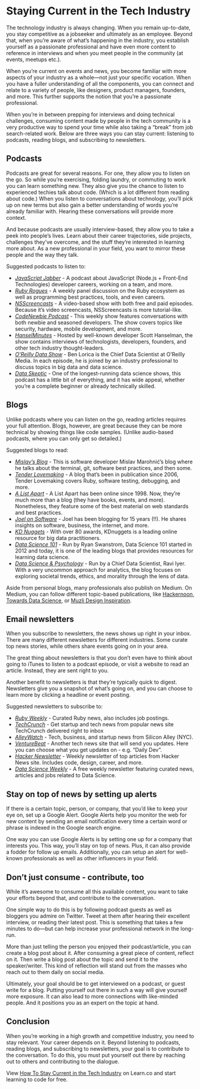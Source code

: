 # Staying Current in the Tech Industry

The technology industry is always changing. When you remain up-to-date, you stay competitive as a jobseeker and ultimately as an employee. Beyond that, when you’re aware of what’s happening in the industry, you establish yourself as a passionate professional and have even more content to reference in interviews and when you meet people in the community (at events, meetups etc.).

When you’re current on events and news, you become familiar with more aspects of your industry as a whole—not just your specific vocation. When you have a fuller understanding of all the components, you can connect and relate to a variety of people, like designers, product managers, founders, and more. This further supports the notion that you’re a passionate professional.

When you’re in between prepping for interviews and doing technical challenges, consuming content made by people in the tech community is a very productive way to spend your time while also taking a “break” from job search-related work. 
Below are three ways you can stay current: listening to podcasts, reading blogs, and subscribing to newsletters.

## Podcasts
Podcasts are great for several reasons. For one, they allow you to listen on the go. So while you’re exercising, folding laundry, or commuting to work you can learn something new. They also give you the chance to listen to experienced techies talk about code. (Which is a lot different from reading about code.) When you listen to conversations about technology, you’ll pick up on new terms but also gain a better understanding of words you’re already familiar with. Hearing these conversations will provide more context. 

And because podcasts are usually interview-based, they allow you to take a peek into people’s lives. Learn about their career trajectories, side projects, challenges they’ve overcome, and the stuff they’re interested in learning more about. As a new professional in your field, you want to mirror these people and the way they talk. 

Suggested podcasts to listen to: 
* *[JavaScript Jabber](https://devchat.tv/js-jabber/)* - A podcast about JavaScript (Node.js + Front-End Technologies) developer careers, working on a team, and more.
* *[Ruby Rogues](https://devchat.tv/ruby-rogues/)* - A weekly panel discussion on the Ruby ecosystem as well as programming best practices, tools, and even careers.
* *[NSScreencasts](http://nsscreencast.com/episodes)* - A video-based show with both free and paid episodes. Because it’s video screencasts, NSScreencasts is more tutorial-like. 
* *[CodeNewbie Podcast](http://www.codenewbie.org/podcast)* - This weekly show features conversations with both newbie and seasoned developers. The show covers topics like security, hardware, mobile development, and more. 
* *[HanselMinutes](http://hanselminutes.com/)* - Hosted by well-known developer Scott Hanselman, the show contains interviews of technologists, developers, founders, and other tech industry thought-leaders. 
* *[O'Reilly Data Show](https://www.oreilly.com/topics/oreilly-data-show-podcast)* - Ben Lorica is the Chief Data Scientist at O’Reilly Media. In each episode, he is joined by an industry professional to discuss topics in big data and data science. 
* *[Data Skeptic](http://dataskeptic.com/podcast?limit=10&offset=0)* - One of the longest-running data science shows, this podcast has a little bit of everything, and it has wide appeal, whether you’re a complete beginner or already technically skilled. 

## Blogs
Unlike podcasts where you can listen on the go, reading articles requires your full attention. Blogs, however, are great because they can be more technical by showing things like code samples. (Unlike audio-based podcasts, where you can only get so detailed.) 

Suggested blogs to read: 

* *[Mislav’s Blog](http://mislav.net/blog/)* - This is software developer Mislav Marohnić’s blog where he talks about the terminal, git, software best practices, and then some. 
* *[Tender Lovemaking](http://tenderlovemaking.com/)* - A blog that’s been in publication since 2006, Tender Lovemaking covers Ruby, software testing, debugging, and more. 
* *[A List Apart](http://alistapart.com/)* - A List Apart has been online since 1998. Now, they’re much more than a blog (they have books, events, and more). Nonetheless, they feature some of the best material on web standards and best practices.
* *[Joel on Software](http://www.joelonsoftware.com/)* - Joel has been blogging for 15 years (!!). He shares insights on software, business, the internet, and more.  
* *[KD Nuggets](https://www.kdnuggets.com/)* - With over 80 awards, KDnuggets is a leading online resource for big data practitioners.
* *[Data Science 101](https://101.datascience.community/)* - Run by Ryan Swanstrom, Data Science 101 started in 2012 and today, it is one of the leading blogs that provides resources for learning data science.
* *[Data Science & Psychology](http://www.polipsych.com/)* - Run by a Chief Data Scientist, Ravi Iyer. With a very uncommon approach for analytics, the blog focuses on exploring societal trends, ethics, and morality through the lens of data.

Aside from personal blogs, many professionals also publish on Medium. On Medium, you can follow different topic-based publications, like [Hackernoon](https://hackernoon.com/), [Towards Data Science](https://towardsdatascience.com/), or [Muzli Design Inspiration](https://medium.muz.li/). 

## Email newsletters

When you subscribe to newsletters, the news shows up right in your inbox. There are many different newsletters for different industries. Some curate top news stories, while others share events going on in your area. 

The great thing about newsletters is that you don’t even have to think about going to iTunes to listen to a podcast episode, or visit a website to read an article. Instead, they are sent right to you. 

Another benefit to newsletters is that they’re typically quick to digest. Newsletters give you a snapshot of what’s going on, and you can choose to learn more by clicking a headline or event posting.

Suggested newsletters to subscribe to: 

* *[Ruby Weekly](http://rubyweekly.com/)* - Curated Ruby news, also includes job postings. 
* *[TechCrunch](http://techcrunch.com/crunch-daily/)* - Get startup and tech news from popular news site TechCrunch delivered right to inbox 
* *[AlleyWatch](http://www.alleywatch.com/email/)* - Tech, business, and startup news from Silicon Alley (NYC). 
* *[VentureBeat](http://venturebeat.com/newsletters/)* - Another tech news site that will send you updates. Here you can choose what you get updates on -  e.g. “Daily Dev”.  
* *[Hacker Newsletter](http://www.hackernewsletter.com/)* - Weekly newsletter of top articles from Hacker News site. Includes code, design, career, and more.
* *[Data Science Weekly](https://www.datascienceweekly.org/)* - A free weekly newsletter featuring curated news, articles and jobs related to Data Science.

## Stay on top of news by setting up alerts
If there is a certain topic, person, or company, that you’d like to keep your eye on, set up a Google Alert. Google Alerts help you monitor the web for new content by sending an email notification every time a certain word or phrase is indexed in the Google search engine. 

One way you can use Google Alerts is by setting one up for a company that interests you. This way, you’ll stay on top of news. Plus, it can also provide a fodder for follow up emails. Additionally, you can setup an alert for well-known professionals as well as other influencers in your field. 

## Don’t just consume - contribute, too  

While it’s awesome to consume all this available content, you want to take your efforts beyond that, and contribute to the conversation. 

One simple way to do this is by following podcast guests as well as bloggers you admire on Twitter. Tweet at them after hearing their excellent interview, or reading their latest post. This is something that takes a few minutes to do—but can help increase your professional network in the long-run. 

More than just telling the person you enjoyed their podcast/article, you can create a blog post about it. After consuming a great piece of content, reflect on it. Then write a blog post about the topic and send it to the speaker/writer. This kind of reflection will stand out from the masses who reach out to them daily on social media.

Ultimately, your goal should be to get interviewed on a podcast, or guest write for a blog. Putting yourself out there in such a way will give yourself more exposure. It can also lead to more connections with like-minded people. And it positions you as an expert on the topic at hand. 

## Conclusion
When you’re working in a high growth and competitive industry, you need to stay relevant. Your career depends on it. Beyond listening to podcasts, reading blogs, and subscribing to newsletters, your goal is to contribute to the conversation. To do this, you must put yourself out there by reaching out to others and contributing to the dialogue.

<p class='util--hide'>View <a href='https://learn.co/lessons/how-to-stay-current-in-the-tech-industry'>How To Stay Current in the Tech Industry</a> on Learn.co and start learning to code for free.</p>
